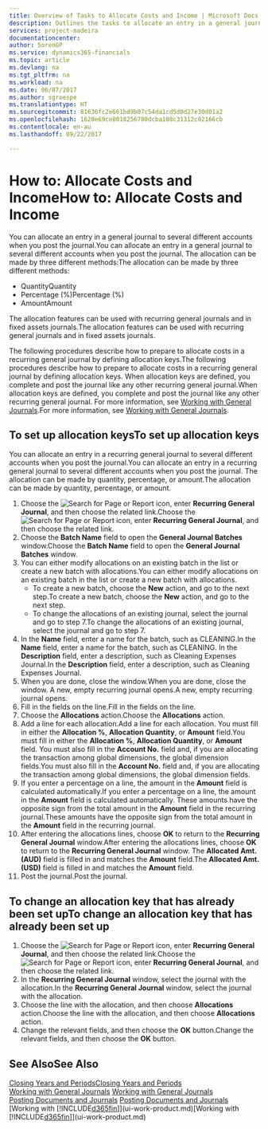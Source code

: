 ```yaml
---
title: Overview of Tasks to Allocate Costs and Income | Microsoft Docs
description: Outlines the tasks to allocate an entry in a general journal to several different accounts when you post the journal.
services: project-madeira
documentationcenter: 
author: SorenGP
ms.service: dynamics365-financials
ms.topic: article
ms.devlang: na
ms.tgt_pltfrm: na
ms.workload: na
ms.date: 06/07/2017
ms.author: sgroespe
ms.translationtype: HT
ms.sourcegitcommit: 81636fc2e661bd9b07c54da1cd5d0d27e30d01a2
ms.openlocfilehash: 1620e69ce8018256780dcba108c31312c02166cb
ms.contentlocale: en-au
ms.lasthandoff: 09/22/2017

---
```

# <a name="how-to-allocate-costs-and-income"></a><span data-ttu-id="26f38-103">How to: Allocate Costs and Income</span><span class="sxs-lookup"><span data-stu-id="26f38-103">How to: Allocate Costs and Income</span></span>
<span data-ttu-id="26f38-104">You can allocate an entry in a general journal to several different accounts when you post the journal.</span><span class="sxs-lookup"><span data-stu-id="26f38-104">You can allocate an entry in a general journal to several different accounts when you post the journal.</span></span> <span data-ttu-id="26f38-105">The allocation can be made by three different methods:</span><span class="sxs-lookup"><span data-stu-id="26f38-105">The allocation can be made by three different methods:</span></span>

* <span data-ttu-id="26f38-106">Quantity</span><span class="sxs-lookup"><span data-stu-id="26f38-106">Quantity</span></span>
* <span data-ttu-id="26f38-107">Percentage (%)</span><span class="sxs-lookup"><span data-stu-id="26f38-107">Percentage (%)</span></span>
* <span data-ttu-id="26f38-108">Amount</span><span class="sxs-lookup"><span data-stu-id="26f38-108">Amount</span></span>

<span data-ttu-id="26f38-109">The allocation features can be used with recurring general journals and in fixed assets journals.</span><span class="sxs-lookup"><span data-stu-id="26f38-109">The allocation features can be used with recurring general journals and in fixed assets journals.</span></span>
<!--You can also distribute the cost or revenue of a line to an intercompany partner when you post a sales or purchase document. When you post the document, a line will be posted in your general journal, and a corresponding line will be created in the intercompany outbox.-->

<span data-ttu-id="26f38-110">The following procedures describe how to prepare to allocate costs in a recurring general journal by defining allocation keys.</span><span class="sxs-lookup"><span data-stu-id="26f38-110">The following procedures describe how to prepare to allocate costs in a recurring general journal by defining allocation keys.</span></span> <span data-ttu-id="26f38-111">When allocation keys are defined, you complete and post the journal like any other recurring general journal.</span><span class="sxs-lookup"><span data-stu-id="26f38-111">When allocation keys are defined, you complete and post the journal like any other recurring general journal.</span></span> <span data-ttu-id="26f38-112">For more information, see [Working with General Journals](ui-work-general-journals.md).</span><span class="sxs-lookup"><span data-stu-id="26f38-112">For more information, see [Working with General Journals](ui-work-general-journals.md).</span></span>

## <a name="to-set-up-allocation-keys"></a><span data-ttu-id="26f38-113">To set up allocation keys</span><span class="sxs-lookup"><span data-stu-id="26f38-113">To set up allocation keys</span></span>
<span data-ttu-id="26f38-114">You can allocate an entry in a recurring general journal to several different accounts when you post the journal.</span><span class="sxs-lookup"><span data-stu-id="26f38-114">You can allocate an entry in a recurring general journal to several different accounts when you post the journal.</span></span> <span data-ttu-id="26f38-115">The allocation can be made by quantity, percentage, or amount.</span><span class="sxs-lookup"><span data-stu-id="26f38-115">The allocation can be made by quantity, percentage, or amount.</span></span>
1. <span data-ttu-id="26f38-116">Choose the ![Search for Page or Report](media/ui-search/search_small.png "Search for Page or Report icon") icon, enter **Recurring General Journal**, and then choose the related link.</span><span class="sxs-lookup"><span data-stu-id="26f38-116">Choose the ![Search for Page or Report](media/ui-search/search_small.png "Search for Page or Report icon") icon, enter **Recurring General Journal**, and then choose the related link.</span></span>
2. <span data-ttu-id="26f38-117">Choose the **Batch Name** field to open the **General Journal Batches** window.</span><span class="sxs-lookup"><span data-stu-id="26f38-117">Choose the **Batch Name** field to open the **General Journal Batches** window.</span></span>
3. <span data-ttu-id="26f38-118">You can either modify allocations on an existing batch in the list or create a new batch with allocations.</span><span class="sxs-lookup"><span data-stu-id="26f38-118">You can either modify allocations on an existing batch in the list or create a new batch with allocations.</span></span>
   * <span data-ttu-id="26f38-119">To create a new batch, choose the **New** action, and go to the next step.</span><span class="sxs-lookup"><span data-stu-id="26f38-119">To create a new batch, choose the **New** action, and go to the next step.</span></span>
   * <span data-ttu-id="26f38-120">To change the allocations of an existing journal, select the journal and go to step 7.</span><span class="sxs-lookup"><span data-stu-id="26f38-120">To change the allocations of an existing journal, select the journal and go to step 7.</span></span>    
4. <span data-ttu-id="26f38-121">In the **Name** field, enter a name for the batch, such as CLEANING.</span><span class="sxs-lookup"><span data-stu-id="26f38-121">In the **Name** field, enter a name for the batch, such as CLEANING.</span></span> <span data-ttu-id="26f38-122">In the **Description** field, enter a description, such as Cleaning Expenses Journal.</span><span class="sxs-lookup"><span data-stu-id="26f38-122">In the **Description** field, enter a description, such as Cleaning Expenses Journal.</span></span>
5. <span data-ttu-id="26f38-123">When you are done, close the window.</span><span class="sxs-lookup"><span data-stu-id="26f38-123">When you are done, close the window.</span></span> <span data-ttu-id="26f38-124">A new, empty recurring journal opens.</span><span class="sxs-lookup"><span data-stu-id="26f38-124">A new, empty recurring journal opens.</span></span>
6. <span data-ttu-id="26f38-125">Fill in the fields on the line.</span><span class="sxs-lookup"><span data-stu-id="26f38-125">Fill in the fields on the line.</span></span>
7. <span data-ttu-id="26f38-126">Choose the **Allocations** action.</span><span class="sxs-lookup"><span data-stu-id="26f38-126">Choose the **Allocations** action.</span></span>
8. <span data-ttu-id="26f38-127">Add a line for each allocation.</span><span class="sxs-lookup"><span data-stu-id="26f38-127">Add a line for each allocation.</span></span> <span data-ttu-id="26f38-128">You must fill in either the **Allocation %**, **Allocation Quantity**, or **Amount** field.</span><span class="sxs-lookup"><span data-stu-id="26f38-128">You must fill in either the **Allocation %**, **Allocation Quantity**, or **Amount** field.</span></span> <span data-ttu-id="26f38-129">You must also fill in the **Account No.** field and, if you are allocating the transaction among global dimensions, the global dimension fields.</span><span class="sxs-lookup"><span data-stu-id="26f38-129">You must also fill in the **Account No.** field and, if you are allocating the transaction among global dimensions, the global dimension fields.</span></span>
9. <span data-ttu-id="26f38-130">If you enter a percentage on a line, the amount in the **Amount** field is calculated automatically.</span><span class="sxs-lookup"><span data-stu-id="26f38-130">If you enter a percentage on a line, the amount in the **Amount** field is calculated automatically.</span></span> <span data-ttu-id="26f38-131">These amounts have the opposite sign from the total amount in the **Amount** field in the recurring journal.</span><span class="sxs-lookup"><span data-stu-id="26f38-131">These amounts have the opposite sign from the total amount in the **Amount** field in the recurring journal.</span></span>
10. <span data-ttu-id="26f38-132">After entering the allocations lines, choose **OK** to return to the **Recurring General Journal** window.</span><span class="sxs-lookup"><span data-stu-id="26f38-132">After entering the allocations lines, choose **OK** to return to the **Recurring General Journal** window.</span></span> <span data-ttu-id="26f38-133">The **Allocated Amt. (AUD)** field is filled in and matches the **Amount** field.</span><span class="sxs-lookup"><span data-stu-id="26f38-133">The **Allocated Amt. (USD)** field is filled in and matches the **Amount** field.</span></span>
11. <span data-ttu-id="26f38-134">Post the journal.</span><span class="sxs-lookup"><span data-stu-id="26f38-134">Post the journal.</span></span>

## <a name="to-change-an-allocation-key-that-has-already-been-set-up"></a><span data-ttu-id="26f38-135">To change an allocation key that has already been set up</span><span class="sxs-lookup"><span data-stu-id="26f38-135">To change an allocation key that has already been set up</span></span>
1. <span data-ttu-id="26f38-136">Choose the ![Search for Page or Report](media/ui-search/search_small.png "Search for Page or Report icon") icon, enter **Recurring General Journal**, and then choose the related link.</span><span class="sxs-lookup"><span data-stu-id="26f38-136">Choose the ![Search for Page or Report](media/ui-search/search_small.png "Search for Page or Report icon") icon, enter **Recurring General Journal**, and then choose the related link.</span></span>
2. <span data-ttu-id="26f38-137">In the **Recurring General Journal** window, select the journal with the allocation.</span><span class="sxs-lookup"><span data-stu-id="26f38-137">In the **Recurring General Journal** window, select the journal with the allocation.</span></span>
3. <span data-ttu-id="26f38-138">Choose the line with the allocation, and then choose **Allocations** action.</span><span class="sxs-lookup"><span data-stu-id="26f38-138">Choose the line with the allocation, and then choose **Allocations** action.</span></span>
4. <span data-ttu-id="26f38-139">Change the relevant fields, and then choose the **OK** button.</span><span class="sxs-lookup"><span data-stu-id="26f38-139">Change the relevant fields, and then choose the **OK** button.</span></span>

## <a name="see-also"></a><span data-ttu-id="26f38-140">See Also</span><span class="sxs-lookup"><span data-stu-id="26f38-140">See Also</span></span>
[<span data-ttu-id="26f38-141">Closing Years and Periods</span><span class="sxs-lookup"><span data-stu-id="26f38-141">Closing Years and Periods</span></span>](year-close-years-periods.md)  
<span data-ttu-id="26f38-142">[Working with General Journals](ui-work-general-journals.md)  </span><span class="sxs-lookup"><span data-stu-id="26f38-142">[Working with General Journals](ui-work-general-journals.md)  </span></span>  
<span data-ttu-id="26f38-143">[Posting Documents and Journals](ui-post-documents-journals.md)  </span><span class="sxs-lookup"><span data-stu-id="26f38-143">[Posting Documents and Journals](ui-post-documents-journals.md)  </span></span>  
<span data-ttu-id="26f38-144">[Working with [!INCLUDE[d365fin](includes/d365fin_md.md)]](ui-work-product.md)</span><span class="sxs-lookup"><span data-stu-id="26f38-144">[Working with [!INCLUDE[d365fin](includes/d365fin_md.md)]](ui-work-product.md)</span></span>


